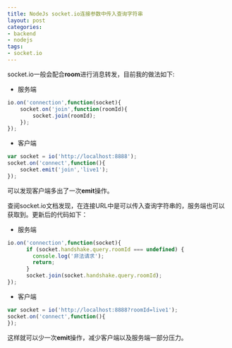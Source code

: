 ```yaml
---
title: NodeJs socket.io连接参数中传入查询字符串
layout: post
categories:
- backend
- nodejs
tags:
- socket.io
---
```

socket.io一般会配合**room**进行消息转发，目前我的做法如下:

+ 服务端
```javascript
io.on('connection',function(socket){
    socket.on('join',function(roomId){
        socket.join(roomId);
    });
});
```
+ 客户端
```javascript
var socket = io('http://localhost:8888');
socket.on('connect',function(){
    socket.emit('join','live1');
});
```

可以发现客户端多出了一次**emit**操作。

查阅socket.io文档发现，在连接URL中是可以传入查询字符串的，服务端也可以获取到。更新后的代码如下：

+ 服务端
```javascript
io.on('connection',function(socket){
      if (socket.handshake.query.roomId === undefined) {
        console.log('非法请求');
        return;
      }
      socket.join(socket.handshake.query.roomId);
});
```
+ 客户端
```javascript
var socket = io('http://localhost:8888?roomId=live1');
socket.on('connect',function(){
});
```

这样就可以少一次**emit**操作，减少客户端以及服务端一部分压力。